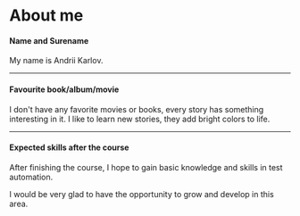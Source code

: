 # About me  

#### Name and Surename  

My name is Andrii Karlov.  

___

####  Favourite book/album/movie  

I don't have any favorite movies or books, every story has something interesting in it. I like to learn new stories, they add bright colors to life.  

___

#### Expected skills after the course  

After finishing the course, I hope to gain basic knowledge and skills in test automation.  

I would be very glad to have the opportunity to grow and develop in this area.  
